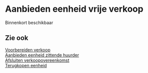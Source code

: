 # Aanbieden eenheid vrije verkoop

Binnenkort beschikbaar

## Zie ook

[Voorbereiden verkoop](../Voorbereiden-verkoop/)  
[Aanbieden eenheid zittende huurder](../Aanbieden-eenheid-zittende-huurder/)  
[Afsluiten verkoopovereenkomst](../Afsluiten-verkoopovereenkomst/)  
[Terugkopen eenheid](../Terugkopen-eenheid/)
